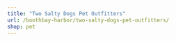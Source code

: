 ```yaml
---
title: "Two Salty Dogs Pet Outfitters"
url: /boothbay-harbor/two-salty-dogs-pet-outfitters/
shop: pet
---
```


